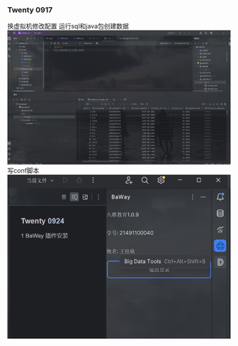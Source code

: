 ### Twenty 0917
换虚拟机修改配置 
运行sql和java包创建数据
![img_1.png](IM1/img_1.png)
写conf脚本
![img.png](IM1/img.png)